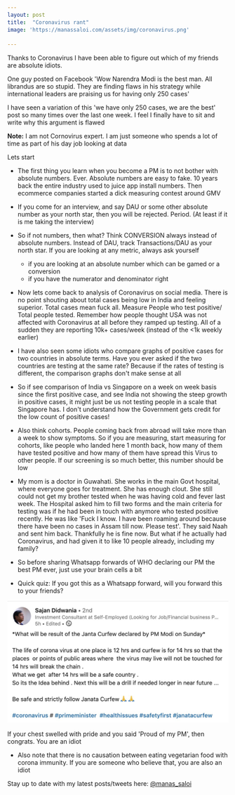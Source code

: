 ```yaml
---
layout: post
title:  "Coronavirus rant"
image: 'https://manassaloi.com/assets/img/coronavirus.png'

---
```


Thanks to Coronavirus I have been able to figure out which of my friends are absolute idiots.

One guy posted on Facebook 'Wow Narendra Modi is the best man. All librandus are so stupid. They are finding flaws in his strategy while international leaders are praising us for having only 250 cases'

I have seen a variation of this 'we have only 250 cases, we are the best' post so many times over the last one week. I feel I finally have to sit and write why this argument is flawed

**Note:** I am not Cornovirus expert. I am just someone who spends a lot of time as part of his day job looking at data

Lets start

-  The first thing you learn when you become a PM is to not bother with absolute numbers. Ever. Absolute numbers are easy to fake. 10 years back the entire industry used to juice app install numbers. Then ecommerce companies started a dick measuring contest around GMV

- If you come for an interview, and say DAU or some other absolute number as your north star, then you will be rejected. Period. (At least if it is me taking the interview)

- So if not numbers, then what? Think CONVERSION always instead of absolute numbers. Instead of DAU, track Transactions/DAU as your north star. If you are looking at any metric, always ask yourself
  - if you are looking at an absolute number which can be gamed or a conversion
  - if you have the numerator and denominator right

- Now lets come back to analysis of Coronavirus on social media. There is no point shouting about total cases being low in India and feeling superior. Total cases mean fuck all. Measure People who test positive/ Total people tested. Remember how people thought USA was not affected with Coronavirus at all before they ramped up testing. All of a sudden they are reporting 10k+ cases/week (instead of the <1k weekly earlier)

- I have also seen some idiots who compare graphs of positive cases for two countries in absolute terms. Have you ever asked if the two countries are testing at the same rate? Because if the rates of testing is different, the comparison graphs don't make sense at all

- So if see comparison of India vs Singapore on a week on week basis since the first positive case, and see India not showing the steep growth in positive cases, it might just be us not testing people in a scale that Singapore has. I don't understand how the Government gets credit for the low count of positive cases!

- Also think cohorts. People coming back from abroad will take more than a week to show symptoms. So if you are measuring, start measuring for cohorts, like people who landed here 1 month back, how many of them have tested positive and how many of them have spread this Virus to other people. If our screening is so much better, this number should be low

- My mom is a doctor in Guwahati. She works in the main Govt hospital, where everyone goes for treatment. She has enough clout. She still could not get my brother tested when he was having cold and fever last week. The Hospital asked him to fill two forms and the main criteria for testing was if he had been in touch with anymore who tested positive recently. He was like 'Fuck I know. I have been roaming around because there have been no cases in Assam till now. Please test'. They said Naah and sent him back. Thankfully he is fine now. But what if he actually had Coronavirus, and had given it to like 10 people already, including my family?

- So before sharing Whatsapp forwards of WHO declaring our PM the best PM ever, just use your brain cells a bit

- Quick quiz: If you got this as a Whatsapp forward, will you forward this to your friends?

![Coronavirus](/assets/img/coronavirus.png)

If your chest swelled with pride and you said 'Proud of my PM', then congrats. You are an idiot

- Also note that there is no causation between eating vegetarian food with corona immunity. If you are someone who believe that, you are also an idiot

Stay up to date with my latest posts/tweets here: [@manas_saloi](http://twitter.com/manas_saloi)
